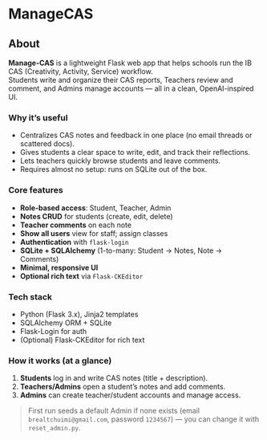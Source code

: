 # ManageCAS

## About

**Manage-CAS** is a lightweight Flask web app that helps schools run the IB CAS (Creativity, Activity, Service) workflow.  
Students write and organize their CAS reports, Teachers review and comment, and Admins manage accounts — all in a clean, OpenAI-inspired UI.

### Why it’s useful
- Centralizes CAS notes and feedback in one place (no email threads or scattered docs).
- Gives students a clear space to write, edit, and track their reflections.
- Lets teachers quickly browse students and leave comments.
- Requires almost no setup: runs on SQLite out of the box.

### Core features
- **Role-based access**: Student, Teacher, Admin
- **Notes CRUD** for students (create, edit, delete)
- **Teacher comments** on each note
- **Show all users** view for staff; assign classes
- **Authentication** with `flask-login`
- **SQLite + SQLAlchemy** (1-to-many: Student → Notes, Note → Comments)
- **Minimal, responsive UI**
- **Optional rich text** via `Flask-CKEditor`

### Tech stack
- Python (Flask 3.x), Jinja2 templates  
- SQLAlchemy ORM + SQLite  
- Flask-Login for auth  
- (Optional) Flask-CKEditor for rich text

### How it works (at a glance)
1. **Students** log in and write CAS notes (title + description).  
2. **Teachers/Admins** open a student’s notes and add comments.  
3. **Admins** can create teacher/student accounts and manage access.

> First run seeds a default Admin if none exists (email `brealtchuimi@gmail.com`, password `1234567`) — you can change it with `reset_admin.py`.
